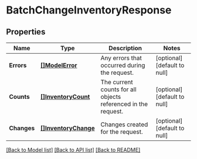 # BatchChangeInventoryResponse

## Properties
Name | Type | Description | Notes
------------ | ------------- | ------------- | -------------
**Errors** | [**[]ModelError**](Error.md) | Any errors that occurred during the request. | [optional] [default to null]
**Counts** | [**[]InventoryCount**](InventoryCount.md) | The current counts for all objects referenced in the request. | [optional] [default to null]
**Changes** | [**[]InventoryChange**](InventoryChange.md) | Changes created for the request. | [optional] [default to null]

[[Back to Model list]](../README.md#documentation-for-models) [[Back to API list]](../README.md#documentation-for-api-endpoints) [[Back to README]](../README.md)

